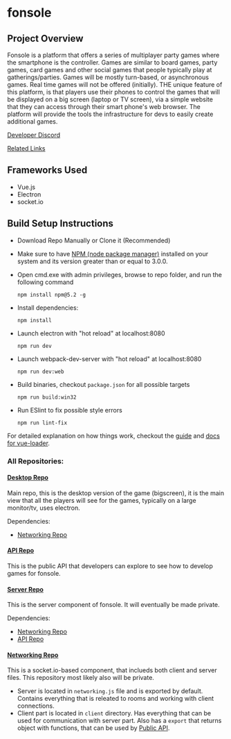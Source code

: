 # fonsole

## Project Overview
Fonsole is a platform that offers a series of multiplayer party games where the smartphone is the controller. Games are similar to board games, party games, card games and other social games that people typically play at gatherings/parties. Games will be mostly turn-based, or asynchronous games. Real time games will not be offered (initially). THE unique feature of this platform, is that players use their phones to control the games that will be displayed on a big screen (laptop or TV screen), via a simple website that they can access through their smart phone's web browser. The platform will provide the tools the infrastructure for devs to easily create additional games.

[Developer Discord](https://discord.gg/SmjaHGt)

[Related Links](https://discord.gg/TZpJ4S8)

## Frameworks Used
* Vue.js
* Electron
* socket.io

## Build Setup Instructions
* Download Repo Manually or Clone it (Recommended)

* Make sure to have [NPM (node package manager)](https://www.npmjs.com/get-npm) installed on your system and its version greater than or equal to 3.0.0.

* Open cmd.exe with admin privileges, browse to repo folder, and run the following command

	```npm install npm@5.2 -g```

* Install dependencies:

  ```npm install```

* Launch electron with "hot reload" at localhost:8080

	```npm run dev```

* Launch webpack-dev-server with "hot reload" at localhost:8080

  ```npm run dev:web```

* Build binaries, checkout ```package.json``` for all possible targets

  ```npm run build:win32```

* Run ESlint to fix possible style errors

  ```npm run lint-fix```

For detailed explanation on how things work, checkout the [guide](http://vuejs-templates.github.io/webpack/) and [docs for vue-loader](http://vuejs.github.io/vue-loader).

### All Repositories:
#### [Desktop Repo](https://github.com/darklordabc/fonsole-desktop)
Main repo, this is the desktop version of the game (bigscreen), it is the main view that all the players will see for the games, typically on a large monitor/tv, uses electron.

Dependencies:
* [Networking Repo](#networking-repo)

#### [API Repo](https://github.com/darklordabc/fonsole-api)
This is the public API that developers can explore to see how to develop games for fonsole.

#### [Server Repo](https://github.com/darklordabc/fonsole-server)
This is the server component of fonsole. It will eventually be made private.

Dependencies:
* [Networking Repo](#networking-repo)
* [API Repo](#api-repo)

#### [Networking Repo](https://github.com/darklordabc/fonsole-networking)
This is a socket.io-based component, that inclueds both client and server files. This repository most likely also will be private.
* Server is located in `networking.js` file and is exported by default. Contains everything that is releated to rooms and working with client connections.
* Client part is located in `client` directory. Has everything that can be used for communication with server part. Also has a `export` that returns object with functions, that can be used by [Public API](#api-repo).
